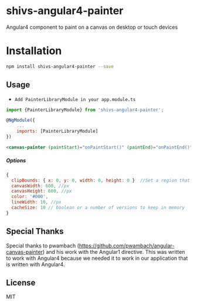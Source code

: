 shivs-angular4-painter
======================

Angular4 component to paint on a canvas on desktop or touch devices

# Installation
```bash
npm install shivs-angular4-painter --save 
```

## Usage
* `Add PainterLibraryModule in your app.module.ts`
```javascript
import {PainterLibraryModule} from 'shivs-angular4-painter';

@NgModule({
    ...
    imports: [PainterLibraryModule]
})
```
```html
<canvas-painter (paintStart)="onPaintStart()" (paintEnd)="onPaintEnd()" canvasWidth="600" canvasHeight="600" color="#00FF00"></canvas-painter>
```

##### Options

```javascript
{
  clipBounds: { x: 0, y: 0, width: 0, height: 0 }  //Set a region that can be drawn on
  canvasWidth: 600, //px
  canvasHeight: 600, //px
  color: '#000',
  lineWidth: 10, //px
  cacheSize: 10 // boolean or a number of versions to keep in memory
}
```

## Special Thanks
Special thanks to pwambach (https://github.com/pwambach/angular-canvas-painter) and his work with the Angular1 directive. This was written to work with Angular4 because we needed it to work in our application that is written with Angular4. 


## License
MIT
